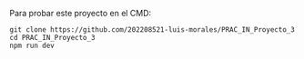 Para probar este proyecto en el CMD:

```
git clone https://github.com/202208521-luis-morales/PRAC_IN_Proyecto_3
cd PRAC_IN_Proyecto_3
npm run dev
```
